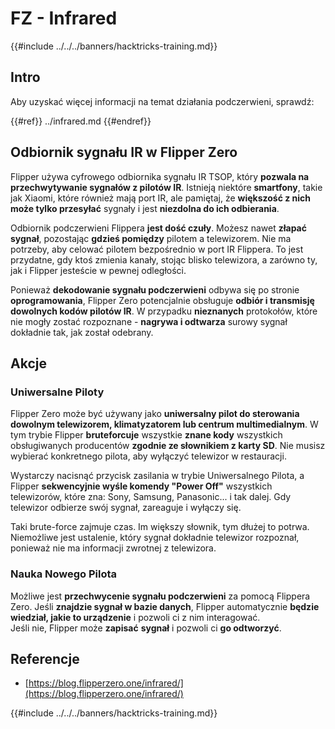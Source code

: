 # FZ - Infrared

{{#include ../../../banners/hacktricks-training.md}}

## Intro <a href="#ir-signal-receiver-in-flipper-zero" id="ir-signal-receiver-in-flipper-zero"></a>

Aby uzyskać więcej informacji na temat działania podczerwieni, sprawdź:

{{#ref}}
../infrared.md
{{#endref}}

## Odbiornik sygnału IR w Flipper Zero <a href="#ir-signal-receiver-in-flipper-zero" id="ir-signal-receiver-in-flipper-zero"></a>

Flipper używa cyfrowego odbiornika sygnału IR TSOP, który **pozwala na przechwytywanie sygnałów z pilotów IR**. Istnieją niektóre **smartfony**, takie jak Xiaomi, które również mają port IR, ale pamiętaj, że **większość z nich może tylko przesyłać** sygnały i jest **niezdolna do ich odbierania**.

Odbiornik podczerwieni Flippera **jest dość czuły**. Możesz nawet **złapać sygnał**, pozostając **gdzieś pomiędzy** pilotem a telewizorem. Nie ma potrzeby, aby celować pilotem bezpośrednio w port IR Flippera. To jest przydatne, gdy ktoś zmienia kanały, stojąc blisko telewizora, a zarówno ty, jak i Flipper jesteście w pewnej odległości.

Ponieważ **dekodowanie sygnału podczerwieni** odbywa się po stronie **oprogramowania**, Flipper Zero potencjalnie obsługuje **odbiór i transmisję dowolnych kodów pilotów IR**. W przypadku **nieznanych** protokołów, które nie mogły zostać rozpoznane - **nagrywa i odtwarza** surowy sygnał dokładnie tak, jak został odebrany.

## Akcje

### Uniwersalne Piloty

Flipper Zero może być używany jako **uniwersalny pilot do sterowania dowolnym telewizorem, klimatyzatorem lub centrum multimedialnym**. W tym trybie Flipper **bruteforcuje** wszystkie **znane kody** wszystkich obsługiwanych producentów **zgodnie ze słownikiem z karty SD**. Nie musisz wybierać konkretnego pilota, aby wyłączyć telewizor w restauracji.

Wystarczy nacisnąć przycisk zasilania w trybie Uniwersalnego Pilota, a Flipper **sekwencyjnie wyśle komendy "Power Off"** wszystkich telewizorów, które zna: Sony, Samsung, Panasonic... i tak dalej. Gdy telewizor odbierze swój sygnał, zareaguje i wyłączy się.

Taki brute-force zajmuje czas. Im większy słownik, tym dłużej to potrwa. Niemożliwe jest ustalenie, który sygnał dokładnie telewizor rozpoznał, ponieważ nie ma informacji zwrotnej z telewizora.

### Nauka Nowego Pilota

Możliwe jest **przechwycenie sygnału podczerwieni** za pomocą Flippera Zero. Jeśli **znajdzie sygnał w bazie danych**, Flipper automatycznie **będzie wiedział, jakie to urządzenie** i pozwoli ci z nim interagować.\
Jeśli nie, Flipper może **zapisać** **sygnał** i pozwoli ci **go odtworzyć**.

## Referencje

- [https://blog.flipperzero.one/infrared/](https://blog.flipperzero.one/infrared/)

{{#include ../../../banners/hacktricks-training.md}}
